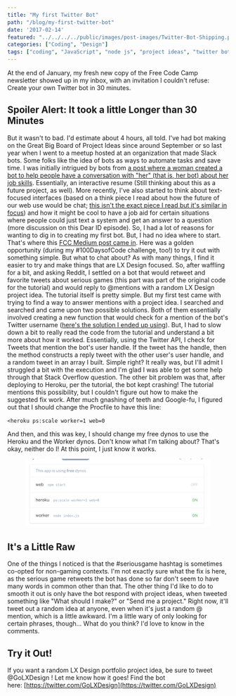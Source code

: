 ```yaml
---
title: "My first Twitter Bot"
path: "/blog/my-first-twitter-bot"
date: '2017-02-14'
featured: "../../../../public/images/post-images/Twitter-Bot-Shipping.png"
categories: ["Coding", "Design"]
tags: ["coding", "JavaScript", "node js", "project ideas", "twitter bot"]
---
```


At the end of January, my fresh new copy of the Free Code Camp newsletter showed up in my inbox, with an invitation I couldn't refuse: Create your own Twitter bot in 30 minutes.

## Spoiler Alert: It took a little Longer than 30 Minutes

But it wasn't to bad. I'd estimate about 4 hours, all told. I've had bot making on the Great Big Board of Project Ideas since around September or so last year when I went to a meetup hosted at an organization that made Slack bots. Some folks like the idea of bots as ways to automate tasks and save time. I was initially intrigued by bots from [a post where a woman created a bot to help people have a conversation with "her" (that is, her bot) about her job skills](http://lifehacker.com/how-i-turned-my-resume-into-a-chat-bot-1775565350). Essentially, an interactive resume (Still thinking about this as a future project, as well). More recently, I've also started to think about text-focused interfaces (based on a think piece I read about how the future of our web use would be chat; [this isn't the exact piece I read but it's similar in focus](https://www.wired.com/2015/06/future-ui-design-old-school-text-messages/)) and how it might be cool to have a job aid for certain situations where people could just text a system and get an answer to a question (more discussion on this Dear ID episode). So, I had a lot of reasons for wanting to dig in to creating my first bot. But, I had no idea where to start. That's where this [FCC Medium post came in](https://medium.freecodecamp.com/easily-set-up-your-own-twitter-bot-4aeed5e61f7f#.u0lqfbsz2). Here was a golden opportunity (during my #100DaysofCode challenge, too!) to try it out with something simple. But what to chat about? As with many things, I find it easier to try and make things that are LX Design focused. So, after waffling for a bit, and asking Reddit, I settled on a bot that would retweet and favorite tweets about serious games (this part was part of the original code for the tutorial) and would reply to @mentions with a random LX Design project idea. The tutorial itself is pretty simple. But my first test came with trying to find a way to answer mentions with a project idea. I searched and searched and came upon two possible solutions. Both of them essentially involved creating a new function that would check for a mention of the bot's Twitter username ([here's the solution I ended up using](http://stackoverflow.com/questions/33077381/im-trying-to-reply-to-a-tweet-using-twit-on-node-js)). But, I had to slow down a bit to really read the code from the tutorial and understand a bit more about how it worked. Essentially, using the Twitter API, I check for Tweets that mention the bot's user handle. If the tweet has the handle, then the method constructs a reply tweet with the other user's user handle, and a random tweet in an array I built. Simple right? It really was, but I'll admit I struggled a bit with the execution and I'm glad I was able to get some help through that Stack Overflow question. The other bit problem was that, after deploying to Heroku, per the tutorial, the bot kept crashing! The tutorial mentions this possibility, but I couldn't figure out how to make the suggested fix work. After much gnashing of teeth and Google-fu, I figured out that I should change the Procfile to have this line:

```
<heroku ps:scale worker=1 web=0
```

And then, and this was key, I should change my free dynos to use the Heroku and the Worker dynos. Don't know what I'm talking about? That's okay, neither do I! At this point, I just know it works.

<figure>
  <img src="../../../../public/images/post-images/Screen-Shot-2017-02-08-at-1.41.13-PM.png" alt="Twitter bot screenshot" />
</figure>

## It's a Little Raw

One of the things I noticed is that the #seriousgame hashtag is sometimes co-opted for non-gaming contexts. I'm not exactly sure what the fix is here, as the serious game retweets the bot has done so far don't seem to have many words in common other than that. The other thing I'd like to do to smooth it out is only have the bot respond with project ideas, when tweeted something like "What should I make?" or "Send me a project." Right now, it'll tweet out a random idea at anyone, even when it's just a random @ mention, which is a little awkward. I'm a little wary of only looking for certain phrases, though... What do you think? I'd love to know in the comments.

## Try it Out!

If you want a random LX Design portfolio project idea, be sure to tweet @GoLXDesign ! Let me know how it goes! Find the bot here: [https://twitter.com/GoLXDesign](https://twitter.com/GoLXDesign)
